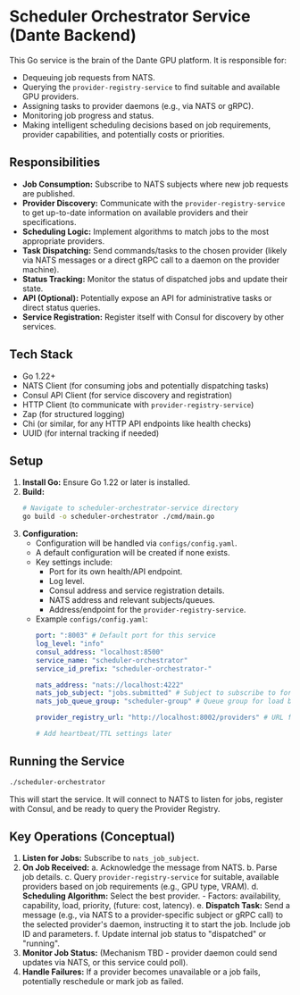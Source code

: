 # Scheduler Orchestrator Service (Dante Backend)

This Go service is the brain of the Dante GPU platform. It is responsible for:

- Dequeuing job requests from NATS.
- Querying the `provider-registry-service` to find suitable and available GPU providers.
- Assigning tasks to provider daemons (e.g., via NATS or gRPC).
- Monitoring job progress and status.
- Making intelligent scheduling decisions based on job requirements, provider capabilities, and potentially costs or priorities.

## Responsibilities

- **Job Consumption:** Subscribe to NATS subjects where new job requests are published.
- **Provider Discovery:** Communicate with the `provider-registry-service` to get up-to-date information on available providers and their specifications.
- **Scheduling Logic:** Implement algorithms to match jobs to the most appropriate providers.
- **Task Dispatching:** Send commands/tasks to the chosen provider (likely via NATS messages or a direct gRPC call to a daemon on the provider machine).
- **Status Tracking:** Monitor the status of dispatched jobs and update their state.
- **API (Optional):** Potentially expose an API for administrative tasks or direct status queries.
- **Service Registration:** Register itself with Consul for discovery by other services.

## Tech Stack

- Go 1.22+
- NATS Client (for consuming jobs and potentially dispatching tasks)
- Consul API Client (for service discovery and registration)
- HTTP Client (to communicate with `provider-registry-service`)
- Zap (for structured logging)
- Chi (or similar, for any HTTP API endpoints like health checks)
- UUID (for internal tracking if needed)

## Setup

1.  **Install Go:** Ensure Go 1.22 or later is installed.
2.  **Build:**
    ```bash
    # Navigate to scheduler-orchestrator-service directory
    go build -o scheduler-orchestrator ./cmd/main.go 
    ```
3.  **Configuration:**
    - Configuration will be handled via `configs/config.yaml`.
    - A default configuration will be created if none exists.
    - Key settings include:
        - Port for its own health/API endpoint.
        - Log level.
        - Consul address and service registration details.
        - NATS address and relevant subjects/queues.
        - Address/endpoint for the `provider-registry-service`.
    - Example `configs/config.yaml`:
        ```yaml
        port: ":8003" # Default port for this service
        log_level: "info"
        consul_address: "localhost:8500"
        service_name: "scheduler-orchestrator"
        service_id_prefix: "scheduler-orchestrator-"
        
        nats_address: "nats://localhost:4222"
        nats_job_subject: "jobs.submitted" # Subject to subscribe to for new jobs
        nats_job_queue_group: "scheduler-group" # Queue group for load balancing job consumption

        provider_registry_url: "http://localhost:8002/providers" # URL for provider registry service
        
        # Add heartbeat/TTL settings later
        ```

## Running the Service

```bash
./scheduler-orchestrator
```

This will start the service. It will connect to NATS to listen for jobs, register with Consul, and be ready to query the Provider Registry.

## Key Operations (Conceptual)

1.  **Listen for Jobs:** Subscribe to `nats_job_subject`.
2.  **On Job Received:**
    a.  Acknowledge the message from NATS.
    b.  Parse job details.
    c.  Query `provider-registry-service` for suitable, available providers based on job requirements (e.g., GPU type, VRAM).
    d.  **Scheduling Algorithm:** Select the best provider.
        - Factors: availability, capability, load, priority, (future: cost, latency).
    e.  **Dispatch Task:** Send a message (e.g., via NATS to a provider-specific subject or gRPC call) to the selected provider's daemon, instructing it to start the job. Include job ID and parameters.
    f.  Update internal job status to "dispatched" or "running".
3.  **Monitor Job Status:** (Mechanism TBD - provider daemon could send updates via NATS, or this service could poll).
4.  **Handle Failures:** If a provider becomes unavailable or a job fails, potentially reschedule or mark job as failed. 